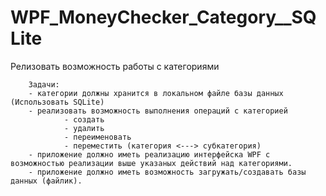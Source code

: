 # WPF_MoneyChecker_Category__SQLite
Релизовать возможность работы с категориями

        Задачи:
        - категории должны хранится в локальном файле базы данных (Использовать SQLite)
        - реализовать возможность выполнения операций с категорией 
                - создать 
                - удалить
                - переименовать
                - переместить (категория <---> субкатегория)
        - приложение должно иметь реализацию интерфейска WPF с возможностью реализации выше указаных действий над категориями.
        - приложение должно иметь возможность загружать/создавать базы данных (файлик).
